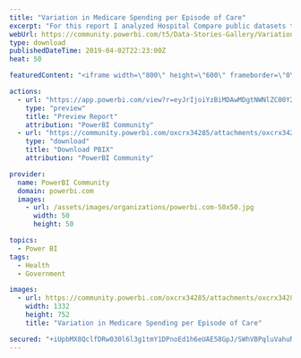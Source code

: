```yaml
---
title: "Variation in Medicare Spending per Episode of Care"
excerpt: "For this report I analyzed Hospital Compare public datasets to identify Medicare's costliest states and hospitals. The range between highest and"
webUrl: https://community.powerbi.com/t5/Data-Stories-Gallery/Variation-in-Medicare-Spending-per-Episode-of-Care/m-p/660582
type: download
publishedDateTime: 2019-04-02T22:23:00Z
heat: 50

featuredContent: "<iframe width=\"800\" height=\"600\" frameborder=\"0\" src=\"https://app.powerbi.com/view?r=eyJrIjoiYzBiMDAwMDgtNWNlZC00Y2Y0LWEzOWUtMjZlODM3NmQ4NDAwIiwidCI6Ijc0NjM1YTNjLTZlMDgtNDgyYS1hYWQ0LTZkNTBmMmI2NDMyYiJ9\"></iframe>"

actions:
  - url: "https://app.powerbi.com/view?r=eyJrIjoiYzBiMDAwMDgtNWNlZC00Y2Y0LWEzOWUtMjZlODM3NmQ4NDAwIiwidCI6Ijc0NjM1YTNjLTZlMDgtNDgyYS1hYWQ0LTZkNTBmMmI2NDMyYiJ9"
    type: "preview"
    title: "Preview Report"
    attribution: "PowerBI Community"
  - url: "https://community.powerbi.com/oxcrx34285/attachments/oxcrx34285/DataStoriesGallery/2584/2/Medicare%20Spending%20per%20Episode.pbix"
    type: "download"
    title: "Download PBIX"
    attribution: "PowerBI Community"

provider:
  name: PowerBI Community
  domain: powerbi.com
  images:
    - url: /assets/images/organizations/powerbi.com-50x50.jpg
      width: 50
      height: 50

topics:
  - Power BI
tags:
  - Health
  - Government

images:
  - url: https://community.powerbi.com/oxcrx34285/attachments/oxcrx34285/DataStoriesGallery/2584/1/Capture.PNG
    width: 1332
    height: 752
    title: "Variation in Medicare Spending per Episode of Care"

secured: "+iUpbMX8QclfDRw030l6l3g1tmY1DPnoEd1h6eUAE58GpJ/SWhVBPqluVahuN56wWyaJTZoSdBMD40zGEr/0u6bZ7tqaOCE8DyEaT8Xd0Of4vYFNRk9CcuAh4BSs/S1dNxn06BES0555jH7etkmU4DiQtrfr0BnfttWpCr14Y06GlsdOBI6v3JxSgdac/KXLjsNoFG8ACkcpB3BOm4Hq1TRNhqC38GJ507Ozvt7rab0s9Su1pQTwiOJLc+1AKiRmKaORP+E2nLllLGWKFydbFUwSRzHyHJodxbZWQs5HvQsk2q0rjur5wov5VEaK2ra0Pk2AK8T1eOlt/CcafFxhs1W76anCAaZFhZe89OdPrbCZrIse6duroqlZH8DfFbJ79oEMdFzlFmFRR5stmNNcCw==;dANVz0fMC5ZlVqzfb/B87g=="
---
```


